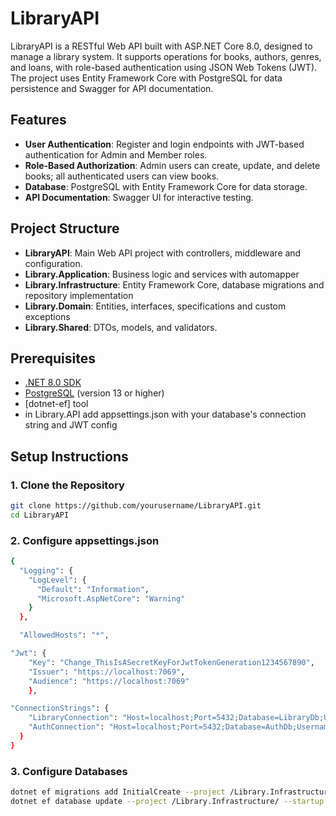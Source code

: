 # LibraryAPI

LibraryAPI is a RESTful Web API built with ASP.NET Core 8.0, designed to manage a library system. It supports operations for books, authors, genres, and loans, with role-based authentication using JSON Web Tokens (JWT). The project uses Entity Framework Core with PostgreSQL for data persistence and Swagger for API documentation.

## Features
- **User Authentication**: Register and login endpoints with JWT-based authentication for Admin and Member roles.
- **Role-Based Authorization**: Admin users can create, update, and delete books; all authenticated users can view books.
- **Database**: PostgreSQL with Entity Framework Core for data storage.
- **API Documentation**: Swagger UI for interactive testing.

## Project Structure
- **LibraryAPI**: Main Web API project with controllers, middleware and configuration.
- **Library.Application**: Business logic and services with automapper
- **Library.Infrastructure**: Entity Framework Core, database migrations and repository implementation
- **Library.Domain**: Entities, interfaces, specifications and custom exceptions
- **Library.Shared**: DTOs, models, and validators.

## Prerequisites
- [.NET 8.0 SDK](https://dotnet.microsoft.com/download/dotnet/8.0)
- [PostgreSQL](https://www.postgresql.org/download/) (version 13 or higher)
- [dotnet-ef] tool 
- in Library.API add appsettings.json with your database's connection string and JWT config

## Setup Instructions

### 1. Clone the Repository
```bash
git clone https://github.com/yourusername/LibraryAPI.git
cd LibraryAPI
```

### 2. Configure appsettings.json
```bash
{
  "Logging": {
    "LogLevel": {
      "Default": "Information",
      "Microsoft.AspNetCore": "Warning"
    }
  },

  "AllowedHosts": "*",

"Jwt": {
    "Key": "Change_ThisIsASecretKeyForJwtTokenGeneration1234567890",
    "Issuer": "https://localhost:7069",
    "Audience": "https://localhost:7069"
    },

"ConnectionStrings": {
    "LibraryConnection": "Host=localhost;Port=5432;Database=LibraryDb;Username=postgres;Password=yourpassword",
    "AuthConnection": "Host=localhost;Port=5432;Database=AuthDb;Username=postgres;Password=yourpassword"
  }
}

```
### 3. Configure Databases
```bash
dotnet ef migrations add InitialCreate --project /Library.Infrastructure/ --startup-project /Library.API/
dotnet ef database update --project /Library.Infrastructure/ --startup-project /Library.API/
